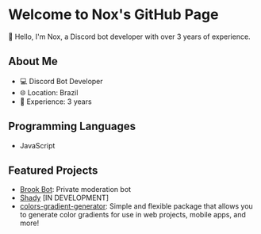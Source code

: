 # Welcome to Nox's GitHub Page

👋 Hello, I'm Nox, a Discord bot developer with over 3 years of experience.

## About Me

- 💻 Discord Bot Developer
- 🌐 Location: Brazil
- 📅 Experience: 3 years

## Programming Languages

- JavaScript

## Featured Projects

- [Brook Bot](https://github.com/onoxbr/brook-bot): Private moderation bot
- [Shady](https://github.com/onoxbr/shadybot) [IN DEVELOPMENT]
- [colors-gradient-generator](https://www.npmjs.com/package/colors-gradient-generator): Simple and flexible package that allows you to generate color gradients for use in web projects, mobile apps, and more!

